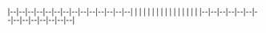 |--|--|--|--|--|--|--|--|--|--|--|--|--|--|
|  |  |  |  |  |  |  |  |  |  |  |  |  |  |
|--|--|--|--|--|--|--|--|--|--|--|--|--|--|
